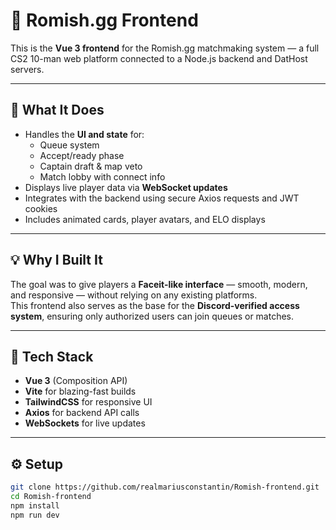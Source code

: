 
# 🎨 Romish.gg Frontend

This is the **Vue 3 frontend** for the Romish.gg matchmaking system — a full CS2 10-man web platform connected to a Node.js backend and DatHost servers.

---

## 🧠 What It Does
- Handles the **UI and state** for:
  - Queue system
  - Accept/ready phase
  - Captain draft & map veto
  - Match lobby with connect info
- Displays live player data via **WebSocket updates**
- Integrates with the backend using secure Axios requests and JWT cookies
- Includes animated cards, player avatars, and ELO displays

---

## 💡 Why I Built It
The goal was to give players a **Faceit-like interface** — smooth, modern, and responsive — without relying on any existing platforms.  
This frontend also serves as the base for the **Discord-verified access system**, ensuring only authorized users can join queues or matches.

---

## 🧱 Tech Stack
- **Vue 3** (Composition API)
- **Vite** for blazing-fast builds
- **TailwindCSS** for responsive UI
- **Axios** for backend API calls
- **WebSockets** for live updates

---

## ⚙️ Setup
```bash
git clone https://github.com/realmariusconstantin/Romish-frontend.git
cd Romish-frontend
npm install
npm run dev
